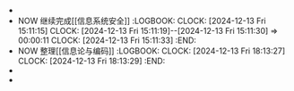 -
- NOW 继续完成[[信息系统安全]]
  :LOGBOOK:
  CLOCK: [2024-12-13 Fri 15:11:15]
  CLOCK: [2024-12-13 Fri 15:11:19]--[2024-12-13 Fri 15:11:30] =>  00:00:11
  CLOCK: [2024-12-13 Fri 15:11:33]
  :END:
- NOW 整理[[信息论与编码]]
  :LOGBOOK:
  CLOCK: [2024-12-13 Fri 18:13:27]
  CLOCK: [2024-12-13 Fri 18:13:29]
  :END:
-
-